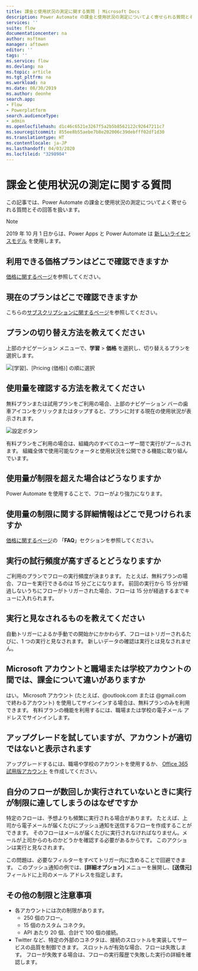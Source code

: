 ```yaml
---
title: 課金と使用状況の測定に関する質問 | Microsoft Docs
description: Power Automate の課金と使用状況の測定についてよく寄せられる質問とその回答
services: ''
suite: flow
documentationcenter: na
author: msftman
manager: aftowen
editor: ''
tags: ''
ms.service: flow
ms.devlang: na
ms.topic: article
ms.tgt_pltfrm: na
ms.workload: na
ms.date: 08/30/2019
ms.author: deonhe
search.app:
- Flow
- Powerplatform
search.audienceType:
- admin
ms.openlocfilehash: d1c46c6521e3267f5a2b5b8562122c92647211c7
ms.sourcegitcommit: 855ee8b55aebe7b8e202006c39debfff02df1d30
ms.translationtype: HT
ms.contentlocale: ja-JP
ms.lasthandoff: 04/03/2020
ms.locfileid: "3298904"
---
```

# <a name="billing-and-metering-questions"></a>課金と使用状況の測定に関する質問


この記事では、Power Automate の課金と使用状況の測定についてよく寄せられる質問とその回答を扱います。

>[!NOTE]
> 2019 年 10 月 1 日からは、Power Apps と Power Automate は [新しいライセンスモデル](https://docs.microsoft.com/power-platform/admin/powerapps-flow-licensing-faq) を使用します。 

## <a name="where-can-i-find-out-what-pricing-plans-are-available"></a>利用できる価格プランはどこで確認できますか

[価格に関するページ](https://flow.microsoft.com/pricing/)を参照してください。

## <a name="where-can-i-find-out-what-my-plan-is"></a>現在のプランはどこで確認できますか

こちらの[サブスクリプションに関するページ](https://portal.office.com/account/#subscriptions)を参照してください。

## <a name="how-do-i-switch-plans"></a>プランの切り替え方法を教えてください

上部のナビゲーション メニューで、**学習** > **価格** を選択し、切り替えるプランを選択します。

![[学習]、[Pricing (価格)] の順に選択](./media/billing-questions/learn-pricing.png)

## <a name="how-do-i-know-how-much-ive-used"></a>使用量を確認する方法を教えてください

無料プランまたは試用プランをご利用の場合、上部のナビゲーション バーの歯車アイコンをクリックまたはタップすると、プランに対する現在の使用状況が表示されます。 

![設定ボタン](./media/billing-questions/settings.png)

有料プランをご利用の場合は、組織内のすべてのユーザー間で実行がプールされます。 組織全体で使用可能なクォータと使用状況を公開できる機能に取り組んでいます。

## <a name="what-happens-if-my-usage-exceeds-the-limits"></a>使用量が制限を超えた場合はどうなりますか

Power Automate を使用することで、フローがより強力になります。

## <a name="where-can-i-find-more-information-regarding-the-usage-limits"></a>使用量の制限に関する詳細情報はどこで見つけられますか

[価格に関するページ](https://flow.microsoft.com/pricing/)の 「**FAQ**」セクションを参照してください。

## <a name="what-happens-if-i-try-to-execute-runs-too-frequently"></a>実行の試行頻度が高すぎるとどうなりますか

ご利用のプランでフローの実行頻度が決まります。 たとえば、無料プランの場合、フローを実行できるのは 15 分ごとになります。 前回の実行から 15 分が経過しないうちにフローがトリガーされた場合、フローは 15 分が経過するまでキューに入れられます。

## <a name="what-counts-as-a-run"></a>実行と見なされるものを教えてください

自動トリガーによるか手動での開始かにかかわらず、フローはトリガーされるたびに、1 つの実行と見なされます。 新しいデータの確認は実行とは見なされません。

## <a name="are-there-differences-between-microsoft-accounts-and-work-or-school-accounts-for-billing"></a>Microsoft アカウントと職場または学校アカウントの間では、課金について違いがありますか

はい。 Microsoft アカウント (たとえば、@outlook.com または @gmail.com で終わるアカウント) を使用してサインインする場合は、無料プランのみを利用できます。 有料プランの機能を利用するには、職場または学校の電子メール アドレスでサインインします。

## <a name="im-trying-to-upgrade-but-im-told-my-account-isnt-eligible"></a>アップグレードを試していますが、アカウントが適切ではないと表示されます

アップグレードするには、職場や学校のアカウントを使用するか、 [Office 365 試用版アカウント](https://powerbi.microsoft.com/documentation/powerbi-admin-signing-up-for-power-bi-with-a-new-office-365-trial/) を作成してください。

## <a name="why-did-i-run-out-of-runs-when-my-flow-only-ran-a-few-times"></a>自分のフローが数回しか実行されていないときに実行が制限に達してしまうのはなぜですか

特定のフローは、予想よりも頻繁に実行される場合があります。 たとえば、上司から電子メールが届くたびにプッシュ通知を送信するフローを作成することができます。 そのフローはメールが届くたびに実行されなければなりません。メールが上司からのものかどうかを確認する必要があるからです。 このアクションは実行と見なされます。

この問題は、必要なフィルターをすべてトリガー内に含めることで回避できます。 このプッシュ通知の例では、**[詳細オプション]** メニューを展開し、**[送信元]** フィールドに上司のメール アドレスを指定します。

## <a name="other-limits-and-caveats"></a>その他の制限と注意事項

* 各アカウントには次の制限があります。
  * 250 個のフロー。
  * 15 個のカスタム コネクタ。
  * API あたり 20 個、合計で 100 個の接続。
* Twitter など、特定の外部のコネクタは、接続のスロットルを実装してサービスの品質を制御できます。 スロットルが有効な場合、フローは失敗します。 フローが失敗する場合は、フローの実行履歴で失敗した実行の詳細を確認します。
